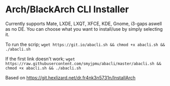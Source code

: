 # Arch/BlackArch CLI Installer

Currently supports Mate, LXDE, LXQT, XFCE, KDE, Gnome, i3-gaps aswell as no DE.
You can choose what you want to install/use by simply selecting it.

To run the scrip;
`wget https://git.io/abacli.sh && chmod +x abacli.sh && ./abacli.sh`

If the first link doesn't work;
`wget https://raw.githubusercontent.com/smyjpmu/abacli/master/abacli.sh && chmod +x abacli.sh && ./abacli.sh`

Based on https://git.hexlizard.net/dr.fr4nk3n5731n/InstallArch
